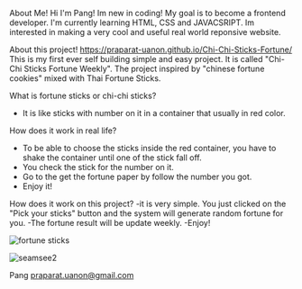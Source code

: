 About Me!
Hi I'm Pang! Im new in coding! My goal is to become a frontend developer.
I'm currently learning HTML, CSS and JAVACSRIPT.
Im interested in making a very cool and useful real world reponsive website.

About this project!
https://praparat-uanon.github.io/Chi-Chi-Sticks-Fortune/
This is my first ever self building simple and easy project.
It is called "Chi-Chi Sticks Fortune Weekly".
The project inspired by "chinese fortune cookies" mixed with Thai Fortune Sticks.

What is fortune sticks or chi-chi sticks?
- It is like sticks with number on it in a container that usually in red color.

How does it work in real life?
- To be able to choose the sticks inside the red container, you have to shake the container until one of the stick fall off.
- You check the stick for the number on it.
- Go to the get the fortune paper by follow the number you got.
- Enjoy it!

How does it work on this project?
-it is very simple. You just clicked on the "Pick your sticks" button and the system will generate random fortune for you.
-The fortune result will be update weekly.
-Enjoy!

![fortune sticks](https://user-images.githubusercontent.com/75725516/120855040-27edb700-c5a8-11eb-9686-61f0d34a7c9e.jpeg)

![seamsee2](https://user-images.githubusercontent.com/75725516/120855884-40aa9c80-c5a9-11eb-81d9-053bf9d33cf3.jpeg)


Pang
praparat.uanon@gmail.com
